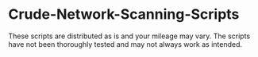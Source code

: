 # Crude-Network-Scanning-Scripts

These scripts are distributed as is and your mileage may vary. The scripts have not been thoroughly tested and may not always work as intended.
